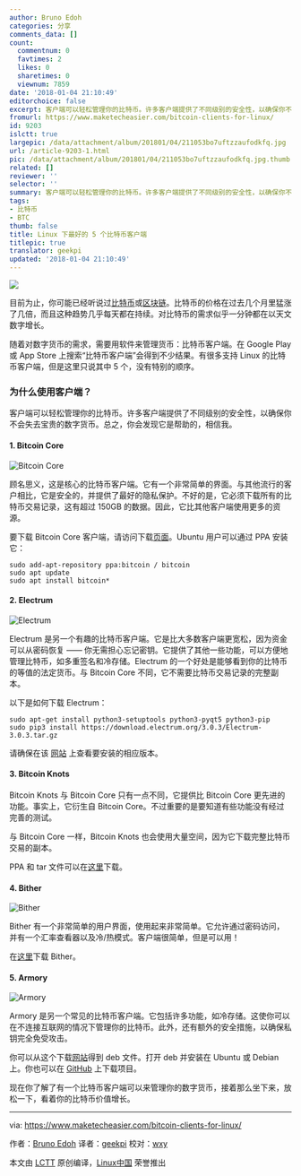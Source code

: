 ```yaml
---
author: Bruno Edoh
categories: 分享
comments_data: []
count:
  commentnum: 0
  favtimes: 2
  likes: 0
  sharetimes: 0
  viewnum: 7859
date: '2018-01-04 21:10:49'
editorchoice: false
excerpt: 客户端可以轻松管理你的比特币。许多客户端提供了不同级别的安全性，以确保你不会失去宝贵的数字货币。总之，你会发现它是帮助的，相信我。
fromurl: https://www.maketecheasier.com/bitcoin-clients-for-linux/
id: 9203
islctt: true
largepic: /data/attachment/album/201801/04/211053bo7uftzzaufodkfq.jpg
url: /article-9203-1.html
pic: /data/attachment/album/201801/04/211053bo7uftzzaufodkfq.jpg.thumb.jpg
related: []
reviewer: ''
selector: ''
summary: 客户端可以轻松管理你的比特币。许多客户端提供了不同级别的安全性，以确保你不会失去宝贵的数字货币。总之，你会发现它是帮助的，相信我。
tags:
- 比特币
- BTC
thumb: false
title: Linux 下最好的 5 个比特币客户端
titlepic: true
translator: geekpi
updated: '2018-01-04 21:10:49'
---
```


![](/data/attachment/album/201801/04/211053bo7uftzzaufodkfq.jpg)


目前为止，你可能已经听说过[比特币](https://www.maketecheasier.com/what-is-bitcoin-and-how-you-can-utilize-it-online/)或[区块链](https://www.maketecheasier.com/bitcoin-blockchain-bundle-deals/)。比特币的价格在过去几个月里猛涨了几倍，而且这种趋势几乎每天都在持续。对比特币的需求似乎一分钟都在以天文数字增长。


随着对数字货币的需求，需要用软件来管理货币：比特币客户端。在 Google Play 或 App Store 上搜索“比特币客户端”会得到不少结果。有很多支持 Linux 的比特币客户端，但是这里只说其中 5 个，没有特别的顺序。


### 为什么使用客户端？


客户端可以轻松管理你的比特币。许多客户端提供了不同级别的安全性，以确保你不会失去宝贵的数字货币。总之，你会发现它是帮助的，相信我。


#### 1. Bitcoin Core


![Bitcoin Core](/data/attachment/album/201801/04/211054jmfxzq71qg7gfjk8.png "Bitcoin Core")


顾名思义，这是核心的比特币客户端。它有一个非常简单的界面。与其他流行的客户相比，它是安全的，并提供了最好的隐私保护。不好的是，它必须下载所有的比特币交易记录，这有超过 150GB 的数据。因此，它比其他客户端使用更多的资源。


要下载 Bitcoin Core 客户端，请访问下载[页面](https://bitcoin.org/en/download)。Ubuntu 用户可以通过 PPA 安装它：



```
sudo add-apt-repository ppa:bitcoin / bitcoin 
sudo apt update 
sudo apt install bitcoin*

```

#### 2. Electrum


![Electrum](/data/attachment/album/201801/04/211055q9u5u8u886ywvu29.png "Electrum")


Electrum 是另一个有趣的比特币客户端。它是比大多数客户端更宽松，因为资金可以从密码恢复 —— 你无需担心忘记密钥。它提供了其他一些功能，可以方便地管理比特币，如多重签名和冷存储。Electrum 的一个好处是能够看到你的比特币的等值的法定货币。与 Bitcoin Core 不同，它不需要比特币交易记录的完整副本。


以下是如何下载 Electrum：



```
sudo apt-get install python3-setuptools python3-pyqt5 python3-pip
sudo pip3 install https://download.electrum.org/3.0.3/Electrum-3.0.3.tar.gz

```

请确保在该 [网站](https://electrum.org/) 上查看要安装的相应版本。


#### 3. Bitcoin Knots


Bitcoin Knots 与 Bitcoin Core 只有一点不同，它提供比 Bitcoin Core 更先进的功能。事实上，它衍生自 Bitcoin Core。不过重要的是要知道有些功能没有经过完善的测试。


与 Bitcoin Core 一样，Bitcoin Knots 也会使用大量空间，因为它下载完整比特币交易的副本。


PPA 和 tar 文件可以在[这里](https://bitcoinknots.org/)下载。


#### 4. Bither


![Bither](/data/attachment/album/201801/04/211056xrlotg2gf7rgotyg.png "Bither")


Bither 有一个非常简单的用户界面，使用起来非常简单。它允许通过密码访问，并有一个汇率查看器以及冷/热模式。客户端很简单，但是可以用！


在[这里](https://bither.net/)下载 Bither。


#### 5. Armory


![Armory](/data/attachment/album/201801/04/211057swgcoaa6wyxbeph6.png "Armory")


Armory 是另一个常见的比特币客户端。它包括许多功能，如冷存储。这使你可以在不连接互联网的情况下管理你的比特币。此外，还有额外的安全措施，以确保私钥完全免受攻击。


你可以从这个下载[网站](https://www.bitcoinarmory.com/download/)得到 deb 文件。打开 deb 并安装在 Ubuntu 或 Debian 上。你也可以在 [GitHub](https://github.com/goatpig/BitcoinArmory) 上下载项目。


现在你了解了有一个比特币客户端可以来管理你的数字货币，接着那么坐下来，放松一下，看着你的比特币价值增长。




---


via: <https://www.maketecheasier.com/bitcoin-clients-for-linux/>


作者：[Bruno Edoh](https://www.maketecheasier.com) 译者：[geekpi](https://github.com/geekpi) 校对：[wxy](https://github.com/wxy)


本文由 [LCTT](https://github.com/LCTT/TranslateProject) 原创编译，[Linux中国](https://linux.cn/) 荣誉推出